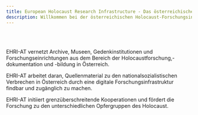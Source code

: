 ```yaml
---
title: European Holocaust Research Infrastructure - Das österreichische Konsortium
description: Willkommen bei der österreichischen Holocaust-Forschungsinfrastruktur
---
```


<br/><br/> 

EHRI-AT vernetzt Archive, Museen, Gedenkinstitutionen und Forschungseinrichtungen aus dem Bereich der Holocaustforschung,-dokumentation und -bildung in Österreich. 

EHRI-AT arbeitet daran, Quellenmaterial zu den nationalsozialistischen Verbrechen in Österreich durch eine digitale Forschungsinfrastruktur findbar und zugänglich zu machen.

EHRI-AT initiiert grenzüberschreitende Kooperationen und fördert die Forschung zu den unterschiedlichen Opfergruppen des Holocaust.
